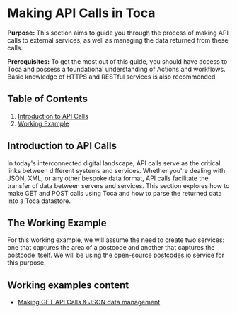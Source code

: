 # Making API Calls in Toca

**Purpose:** This section aims to guide you through the process of making API calls to external services, as well as managing the data returned from these calls.  

**Prerequisites:** To get the most out of this guide, you should have access to Toca and possess a foundational understanding of Actions and workflows. Basic knowledge of HTTPS and RESTful services is also recommended.

## Table of Contents

1. [Introduction to API Calls](#making-api-calls-in-toca)
2. [Working Example](#the-working-example)


## Introduction to API Calls

In today's interconnected digital landscape, API calls serve as the critical links between different systems and services. Whether you're dealing with JSON, XML, or any other bespoke data format, API calls facilitate the transfer of data between servers and services. This section explores how to make GET and POST calls using Toca and how to parse the returned data into a Toca datastore.

## The Working Example

For this working example, we will assume the need to create two services: one that captures the area of a postcode and another that captures the postcode itself. We will be using the open-source [postcodes.io](https://postcodes.io/) service for this purpose.

## Working examples content

- [Making GET API Calls & JSON data management]()
